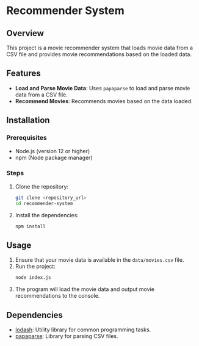 # Recommender System

## Overview

This project is a movie recommender system that loads movie data from a CSV file and provides movie recommendations based on the loaded data.

## Features

- **Load and Parse Movie Data**: Uses `papaparse` to load and parse movie data from a CSV file.
- **Recommend Movies**: Recommends movies based on the data loaded.

## Installation

### Prerequisites

- Node.js (version 12 or higher)
- npm (Node package manager)

### Steps

1. Clone the repository:
   ```bash
   git clone <repository_url>
   cd recommender-system
   ```
2. Install the dependencies:
   ```bash
   npm install
   ```

## Usage

1. Ensure that your movie data is available in the `data/movies.csv` file.
2. Run the project:
   ```bash
   node index.js
   ```
3. The program will load the movie data and output movie recommendations to the console.

## Dependencies

- [lodash](https://www.npmjs.com/package/lodash): Utility library for common programming tasks.
- [papaparse](https://www.npmjs.com/package/papaparse): Library for parsing CSV files.

